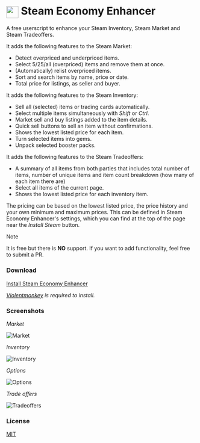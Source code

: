 # <img src="assets/icon.svg" width="32" align="center"> Steam Economy Enhancer

A free userscript to enhance your Steam Inventory, Steam Market and Steam Tradeoffers.

It adds the following features to the Steam Market:

*    Detect overpriced and underpriced items.
*    Select 5/25/all (overpriced) items and remove them at once.
*    (Automatically) relist overpriced items.
*    Sort and search items by name, price or date.
*    Total price for listings, as seller and buyer.

It adds the following features to the Steam Inventory:

*    Sell all (selected) items or trading cards automatically.
*    Select multiple items simultaneously with *Shift* or *Ctrl*.
*    Market sell and buy listings added to the item details.
*    Quick sell buttons to sell an item without confirmations.
*    Shows the lowest listed price for each item.
*    Turn selected items into gems.
*    Unpack selected booster packs.

It adds the following features to the Steam Tradeoffers:

*    A summary of all items from both parties that includes total number of items, number of unique items and item count breakdown (how many of each item there are)
*    Select all items of the current page.
*    Shows the lowest listed price for each inventory item.

The pricing can be based on the lowest listed price, the price history and your own minimum and maximum prices.
This can be defined in Steam Economy Enhancer's settings, which you can find at the top of the page near the *Install Steam* button.

> [!NOTE]  
> It is free but there is **NO** support. If you want to add functionality, feel free to submit a PR.

### Download

[Install Steam Economy Enhancer](https://raw.githubusercontent.com/Sadzurami/Steam-Economy-Enhancer/patch-1/code.user.js)

*[Violentmonkey](https://violentmonkey.github.io/) is required to install.*

### Screenshots


*Market*

![Market](assets/market.png)


*Inventory*

![Inventory](assets/inventory.png)


*Options*

![Options](assets/settings.png)


*Trade offers*

![Tradeoffers](assets/tradeoffer.png)


### License

[MIT](LICENSE)
